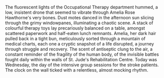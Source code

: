 The fluorescent lights of the Occupational Therapy department hummed, a low, insistent drone that seemed to vibrate through Amelia Rose Hawthorne's very bones.  Dust motes danced in the afternoon sun slicing through the grimy windowpanes, illuminating a chaotic scene.  A stack of colourful therapy toys lay precariously balanced on a table, amongst scattered paperwork and half-eaten lunch remnants.  Amelia, her dark hair pulled back in a tight bun, meticulously sorted through a mountain of medical charts, each one a cryptic snapshot of a life disrupted, a journey through struggle and recovery.  The scent of antiseptic clung to the air, a constant reminder of the fragility of the human body, of the invisible battles fought daily within the walls of St. Jude's Rehabilitation Centre.  Today was Wednesday, the day of the intensive group sessions for the stroke patients.  The clock on the wall ticked with a relentless, almost mocking rhythm.
